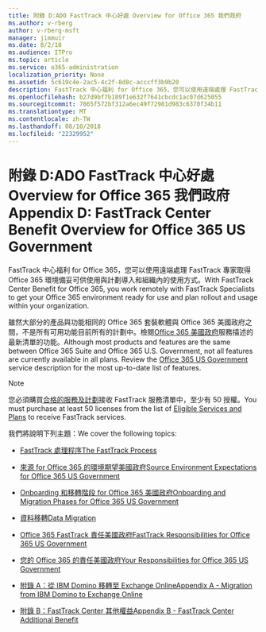 ```yaml
---
title: 附錄 D:ADO FastTrack 中心好處 Overview for Office 365 我們政府
ms.author: v-rberg
author: v-rberg-msft
manager: jimmuir
ms.date: 8/2/18
ms.audience: ITPro
ms.topic: article
ms.service: o365-administration
localization_priority: None
ms.assetid: 5c619c4e-2ac5-4c2f-8d8c-acccff3b9b20
description: FastTrack 中心福利 for Office 365，您可以使用遠端處理 FastTrack 專家取得 Office 365 環境備妥可供使用與計劃導入和組織內的使用方式。
ms.openlocfilehash: b27d9bf7b189f1e632f7641cbcdc1ac07d625055
ms.sourcegitcommit: 7865f572bf312a6ec49f72981d983c6370f34b11
ms.translationtype: MT
ms.contentlocale: zh-TW
ms.lasthandoff: 08/10/2018
ms.locfileid: "22329952"
---
```

# <a name="appendix-d-fasttrack-center-benefit-overview-for-office-365-us-government"></a><span data-ttu-id="54af2-103">附錄 D:ADO FastTrack 中心好處 Overview for Office 365 我們政府</span><span class="sxs-lookup"><span data-stu-id="54af2-103">Appendix D: FastTrack Center Benefit Overview for Office 365 US Government</span></span>

<span data-ttu-id="54af2-104">FastTrack 中心福利 for Office 365，您可以使用遠端處理 FastTrack 專家取得 Office 365 環境備妥可供使用與計劃導入和組織內的使用方式。</span><span class="sxs-lookup"><span data-stu-id="54af2-104">With FastTrack Center Benefit for Office 365, you work remotely with FastTrack Specialists to get your Office 365 environment ready for use and plan rollout and usage within your organization.</span></span> 
  
<span data-ttu-id="54af2-p101">雖然大部分的產品與功能相同的 Office 365 套裝軟體與 Office 365 美國政府之間，不是所有可用功能目前所有的計劃中。檢閱[Office 365 美國政府](https://aka.ms/aboutgovcloud)服務描述的最新清單的功能。</span><span class="sxs-lookup"><span data-stu-id="54af2-p101">Although most products and features are the same between Office 365 Suite and Office 365 U.S. Government, not all features are currently available in all plans. Review the [Office 365 US Government](https://aka.ms/aboutgovcloud) service description for the most up-to-date list of features.</span></span>

> [!NOTE]
><span data-ttu-id="54af2-107">您必須購買[合格的服務及計劃](eligible-services-and-plans.md)接收 FastTrack 服務清單中，至少有 50 授權。</span><span class="sxs-lookup"><span data-stu-id="54af2-107">You must purchase at least 50 licenses from the list of [Eligible Services and Plans](eligible-services-and-plans.md) to receive FastTrack services.</span></span>  

<span data-ttu-id="54af2-108">我們將說明下列主題：</span><span class="sxs-lookup"><span data-stu-id="54af2-108">We cover the following topics:</span></span>

- [<span data-ttu-id="54af2-109">FastTrack 處理程序</span><span class="sxs-lookup"><span data-stu-id="54af2-109">The FastTrack Process</span></span>](fasttrack-process.md)
    
- [<span data-ttu-id="54af2-110">來源 for Office 365 的環境期望美國政府</span><span class="sxs-lookup"><span data-stu-id="54af2-110">Source Environment Expectations for Office 365 US Government</span></span>](US-Gov-appendix-source-environment-expectations.md)
    
- [<span data-ttu-id="54af2-111">Onboarding 和移轉階段 for Office 365 美國政府</span><span class="sxs-lookup"><span data-stu-id="54af2-111">Onboarding and Migration Phases for Office 365 US Government</span></span>](US-Gov-appendix-onboarding-and-migration.md)

- [<span data-ttu-id="54af2-112">資料移轉</span><span class="sxs-lookup"><span data-stu-id="54af2-112">Data Migration</span></span>](data-migration.md)
    
- [<span data-ttu-id="54af2-113">Office 365 FastTrack 責任美國政府</span><span class="sxs-lookup"><span data-stu-id="54af2-113">FastTrack Responsibilities for Office 365 US Government</span></span>](US-Gov-appendix-fasttrack-responsibilities.md)
    
- [<span data-ttu-id="54af2-114">您的 Office 365 的責任美國政府</span><span class="sxs-lookup"><span data-stu-id="54af2-114">Your Responsibilities for Office 365 US Government</span></span>](US-Gov-appendix-your-responsibilities.md)
 
- [<span data-ttu-id="54af2-115">附錄 A：從 IBM Domino 移轉至 Exchange Online</span><span class="sxs-lookup"><span data-stu-id="54af2-115">Appendix A - Migration from IBM Domino to Exchange Online</span></span>](from-ibm-domino-to-exchange-online.md)
    
- [<span data-ttu-id="54af2-116">附錄 B：FastTrack Center 其他權益</span><span class="sxs-lookup"><span data-stu-id="54af2-116">Appendix B - FastTrack Center Additional Benefit</span></span>](fasttrack-additional-benefits.md)


